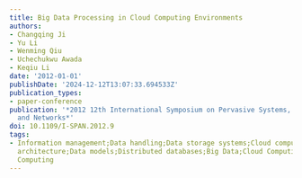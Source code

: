 ```yaml
---
title: Big Data Processing in Cloud Computing Environments
authors:
- Changqing Ji
- Yu Li
- Wenming Qiu
- Uchechukwu Awada
- Keqiu Li
date: '2012-01-01'
publishDate: '2024-12-12T13:07:33.694533Z'
publication_types:
- paper-conference
publication: '*2012 12th International Symposium on Pervasive Systems, Algorithms
  and Networks*'
doi: 10.1109/I-SPAN.2012.9
tags:
- Information management;Data handling;Data storage systems;Cloud computing;Computer
  architecture;Data models;Distributed databases;Big Data;Cloud Computing;Data Management;Distributed
  Computing
---
```

